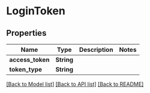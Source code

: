 # LoginToken

## Properties

Name | Type | Description | Notes
------------ | ------------- | ------------- | -------------
**access_token** | **String** |  | 
**token_type** | **String** |  | 

[[Back to Model list]](../README.md#documentation-for-models) [[Back to API list]](../README.md#documentation-for-api-endpoints) [[Back to README]](../README.md)


